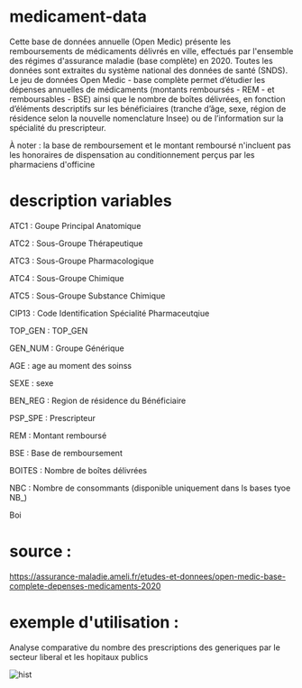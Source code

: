 # medicament-data

Cette base de données annuelle (Open Medic) présente les remboursements de médicaments délivrés en ville, effectués par l'ensemble des régimes d'assurance maladie (base complète) en 2020.
Toutes les données sont extraites du système national des données de santé (SNDS).
Le jeu de données Open Medic - base complète permet d’étudier les dépenses annuelles de médicaments (montants remboursés - REM - et remboursables - BSE) ainsi que le nombre de boîtes délivrées, en fonction d’éléments descriptifs sur les bénéficiaires (tranche d’âge, sexe, région de résidence selon la nouvelle nomenclature Insee) ou de l’information sur la spécialité du prescripteur.


À noter : la base de remboursement et le montant remboursé n'incluent pas les honoraires de dispensation au conditionnement perçus par les pharmaciens d'officine 

# description variables 

ATC1 : Goupe Principal Anatomique

ATC2 : Sous-Groupe Thérapeutique 

ATC3 : Sous-Groupe Pharmacologique

ATC4 : Sous-Groupe Chimique

ATC5 : Sous-Groupe Substance Chimique

CIP13 : Code Identification Spécialité Pharmaceutqiue

TOP_GEN : TOP_GEN

GEN_NUM : Groupe Générique

AGE : age au moment des soinss

SEXE : sexe

BEN_REG : Region de résidence du Bénéficiaire 

PSP_SPE : Prescripteur 

REM : Montant remboursé 

BSE : Base de remboursement 

BOITES : Nombre de boîtes délivrées 

NBC : Nombre de consommants (disponible uniquement dans ls bases tyoe NB_)

Boi

# source : 
https://assurance-maladie.ameli.fr/etudes-et-donnees/open-medic-base-complete-depenses-medicaments-2020

# exemple d'utilisation :
Analyse comparative du nombre des prescriptions des generiques par le secteur liberal et les hopitaux publics 



![hist](https://user-images.githubusercontent.com/73078692/135997761-3e54ebab-dbcb-43a4-ac15-44d990e6d419.PNG)
